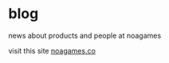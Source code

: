 # blog
news about products and people at noagames

visit this site [noagames.co](http://noagames.co)
